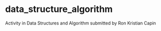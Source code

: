# data_structure_algorithm
Activity in Data Structures and Algorithm submitted by Ron Kristian Capin